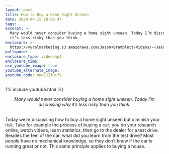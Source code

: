 ```yaml
---
layout: post
title: How to Buy a Home Sight Unseen
date: 2020-04-15 18:08:47
tags:
excerpt: >-
  Many would never consider buying a home sight unseen. Today I’m discussing why
  it’s less risky than you think.
enclosure: >-
  https://vyralmarketing.s3.amazonaws.com/Jason+Bramblett/Videos/-+Jason+Bramblett+Real+Estate.mp4
pullquote:
enclosure_type: video/mp4
enclosure_time:
use_youtube_image: true
youtube_alternate_image:
youtube_code: nWo1JIfHifs
---
```


{% include youtube.html %}

<center><em>Many would never consider buying a home sight unseen. Today I’m discussing why it’s less risky than you think.</em></center>
&nbsp;

Today we’re discussing how to buy a home sight unseen but diminish your risk. Take for example the process of buying a car; you do your research online, watch videos, learn statistics, then go to the dealer for a test drive. Besides the feel of the car, what did you learn from the test drive? Most people have no mechanical knowledge, so they don’t know if the car is running great or not. This same principle applies to buying a house.